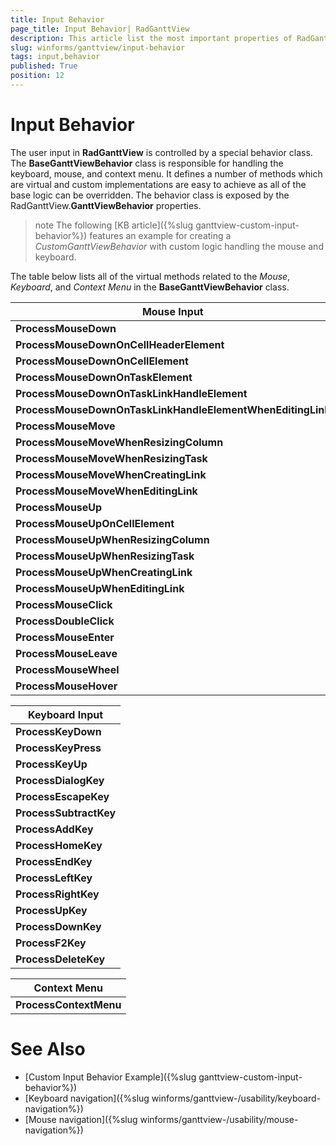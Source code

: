 ```yaml
---
title: Input Behavior
page_title: Input Behavior| RadGanttView
description: This article list the most important properties of RadGanttView. 
slug: winforms/ganttview/input-behavior
tags: input,behavior
published: True
position: 12
---
```


# Input Behavior
 
The user input in **RadGanttView** is controlled by a special behavior class. The **BaseGanttViewBehavior** class is responsible for handling the keyboard, mouse, and context menu. It defines a number of methods which are virtual and custom implementations are easy to achieve as all of the base logic can be overridden. The behavior class is exposed by the RadGanttView.**GanttViewBehavior** properties.

>note The following [KB article]({%slug ganttview-custom-input-behavior%}) features an example for creating a *CustomGanttViewBehavior* with custom logic handling the mouse and keyboard.

The table below lists all of the virtual methods related to the *Mouse*, *Keyboard*, and *Context Menu* in the **BaseGanttViewBehavior** class.

|Mouse Input|
|---|
|**ProcessMouseDown**|
|**ProcessMouseDownOnCellHeaderElement**|
|**ProcessMouseDownOnCellElement**|
|**ProcessMouseDownOnTaskElement**|
|**ProcessMouseDownOnTaskLinkHandleElement**|
|**ProcessMouseDownOnTaskLinkHandleElementWhenEditingLink**|
|**ProcessMouseMove**|
|**ProcessMouseMoveWhenResizingColumn**|
|**ProcessMouseMoveWhenResizingTask**|
|**ProcessMouseMoveWhenCreatingLink**|
|**ProcessMouseMoveWhenEditingLink**|
|**ProcessMouseUp**|
|**ProcessMouseUpOnCellElement**|
|**ProcessMouseUpWhenResizingColumn**|
|**ProcessMouseUpWhenResizingTask**|
|**ProcessMouseUpWhenCreatingLink**|
|**ProcessMouseUpWhenEditingLink**|
|**ProcessMouseClick**|
|**ProcessDoubleClick**|
|**ProcessMouseEnter**|
|**ProcessMouseLeave**|
|**ProcessMouseWheel**|
|**ProcessMouseHover**|

|Keyboard Input|
|---|
|**ProcessKeyDown**|
|**ProcessKeyPress**|
|**ProcessKeyUp**|
|**ProcessDialogKey**|
|**ProcessEscapeKey**|
|**ProcessSubtractKey**|
|**ProcessAddKey**|
|**ProcessHomeKey**|
|**ProcessEndKey**|
|**ProcessLeftKey**|
|**ProcessRightKey**|
|**ProcessUpKey**|
|**ProcessDownKey**|
|**ProcessF2Key**|
|**ProcessDeleteKey**|

|Context Menu|
|---|
|**ProcessContextMenu**|

# See Also

* [Custom Input Behavior Example]({%slug ganttview-custom-input-behavior%})
* [Keyboard navigation]({%slug winforms/ganttview-/usability/keyboard-navigation%})
* [Mouse navigation]({%slug winforms/ganttview-/usability/mouse-navigation%})
